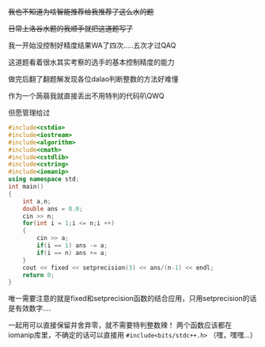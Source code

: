 ~~我也不知道为啥智能推荐给我推荐了这么水的题~~

~~日常上洛谷水题的我顺手就把这道题写了~~

我一开始没控制好精度结果WA了四次.....五次才过QAQ

这道题看着很水其实考察的选手的基本控制精度的能力

做完后翻了翻题解发现各位dalao判断整数的方法好难懂

作为一个蒟蒻我就直接丢出不用特判的代码叭QWQ

但愿管理给过
```cpp
#include<cstdio>
#include<iostream>
#include<algorithm>
#include<cmath>
#include<cstdlib>
#include<cstring>
#include<iomanip>
using namespace std;
int main()
{
    int a,n;
    double ans = 0.0;
    cin >> n;
    for(int i = 1;i <= n;i ++)
    {
        cin >> a;
        if(i == 1) ans -= a;
        if(i == n) ans += a;
    }
    cout << fixed << setprecision(3) << ans/(n-1) << endl;
    return 0;
}
```

唯一需要注意的就是fixed和setprecision函数的结合应用，只用setprecision的话是有效数字....

一起用可以直接保留并舍弃零，就不需要特判整数辣！
两个函数应该都在iomanip库里，不确定的话可以直接用 `#include<bits/stdc++.h>` （嘿，嘿嘿...）